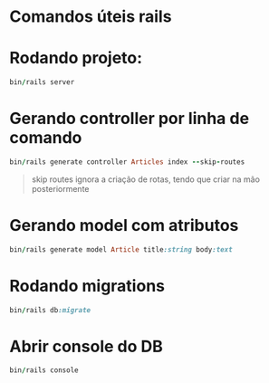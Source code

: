 # Comandos úteis rails

# Rodando projeto:

```ruby
bin/rails server
```

# Gerando controller por linha de comando

```ruby
bin/rails generate controller Articles index --skip-routes
```

> skip routes ignora a criação de rotas, tendo que criar na mão posteriormente

# Gerando model com atributos

```ruby
bin/rails generate model Article title:string body:text
```

# Rodando migrations

```ruby
bin/rails db:migrate
```

# Abrir console do DB

```ruby
bin/rails console
```
